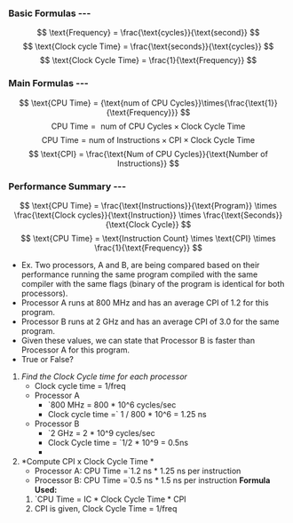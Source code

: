 
### Basic Formulas ---
$$
\text{Frequency} = \frac{\text{cycles}}{\text{second}}
$$
$$
\text{Clock cycle Time} = \frac{\text{seconds}}{\text{cycles}}
$$
$$
\text{Clock Cycle Time} = \frac{1}{\text{Frequency}}
$$
### Main Formulas ---

$$
\text{CPU Time} = {\text{num of CPU Cycles}}\times{\frac{\text{1}}{\text{Frequency}}}
$$
$$
\text{CPU Time} = \text{ num of CPU Cycles} \times \text{Clock Cycle Time}
$$
$$
\text{CPU Time} = \text{num of Instructions} \times \text{CPI} \times \text{Clock Cycle Time}
$$
$$
\text{CPI} = \frac{\text{Num of CPU Cycles}}{\text{Number of Instructions}}
$$
### Performance Summary ---
$$
\text{CPU Time} = \frac{\text{Instructions}}{\text{Program}} \times \frac{\text{Clock cycles}}{\text{Instruction}} \times \frac{\text{Seconds}}{\text{Clock Cycle}}
$$
$$
\text{CPU Time} = \text{Instruction Count} \times \text{CPI} \times \frac{1}{\text{Frequency}}
$$


- Ex. Two processors, A and B, are being compared based on their performance running the same program compiled with the same compiler with the same flags (binary of the program is identical for both processors).
- Processor A runs at 800 MHz and has an average CPI of 1.2 for this program.
- Processor B runs at 2 GHz and has an average CPI of 3.0 for the same program.
- Given these values, we can state that Processor B is faster than Processor A for this program.
- True or False?
1. *Find the Clock Cycle time for each processor*
	- Clock cycle time = 1/freq
	- Processor A
		- `800 MHz = 800 * 10^6 cycles/sec
		- Clock cycle time =` 1 /  800 * 10^6 = 1.25 ns
	- Processor B
		- `2 GHz = 2 * 10^9 cycles/sec
		- Clock Cycle time = `1/2 * 10^9 = 0.5ns
		- 
2. *Compute CPI x Clock Cycle Time *
	- Processor A: CPU Time =`1.2 ns * 1.25 ns per instruction
	- Processor B: CPU Time =`0.5 ns * 1.5 ns per instruction
**Formula Used:**
	1. `CPU Time = IC * Clock Cycle Time * CPI
	2. CPI is given, Clock Cycle Time = 1/freq
